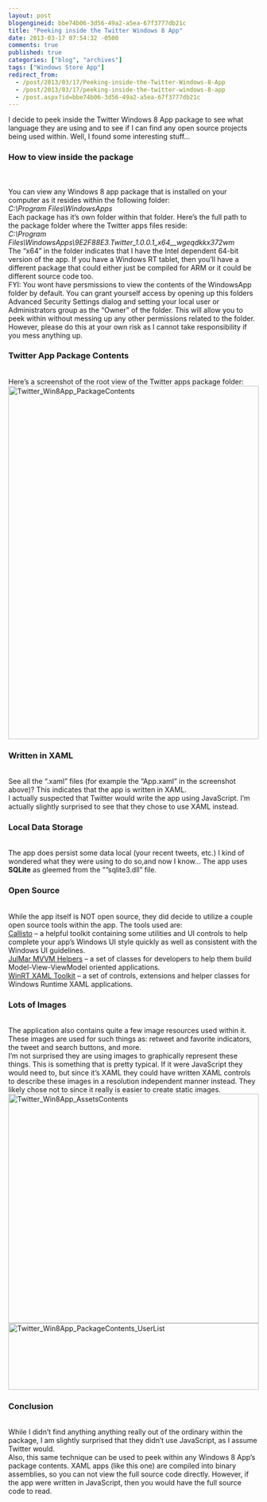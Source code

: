 ```yaml
---
layout: post
blogengineid: bbe74b06-3d56-49a2-a5ea-67f3777db21c
title: "Peeking inside the Twitter Windows 8 App"
date: 2013-03-17 07:54:32 -0500
comments: true
published: true
categories: ["blog", "archives"]
tags: ["Windows Store App"]
redirect_from: 
  - /post/2013/03/17/Peeking-inside-the-Twitter-Windows-8-App
  - /post/2013/03/17/peeking-inside-the-twitter-windows-8-app
  - /post.aspx?id=bbe74b06-3d56-49a2-a5ea-67f3777db21c
---
```

<!-- more -->

I decide to peek inside the Twitter Windows 8 App package to see what language they are using and to see if I can find any open source projects being used within. Well, I found some interesting stuff…  <h3>How to view inside the package</h3>  
   <br />You can view any Windows 8 app package that is installed on your computer as it resides within the following folder:  
<em>C:\Program Files\WindowsApps</em>  
Each package has it’s own folder within that folder. Here’s the full path to the package folder where the Twitter apps files reside:  
<em>C:\Program Files\WindowsApps\9E2F88E3.Twitter_1.0.0.1_x64__wgeqdkkx372wm</em>  
The “x64” in the folder indicates that I have the Intel dependent 64-bit version of the app. If you have a Windows RT tablet, then you’ll have a different package that could either just be compiled for ARM or it could be different source code too.  
FYI: You wont have persmissions to view the contents of the WindowsApp folder by default. You can grant yourself access by opening up this folders Advanced Security Settings dialog and setting your local user or Administrators group as the “Owner” of the folder. This will allow you to peek within without messing up any other permissions related to the folder. However, please do this at your own risk as I cannot take responsibility if you mess anything up.  <h3>Twitter App Package Contents</h3>  
Here’s a screenshot of the root view of the Twitter apps package folder:  
<a href="/images/postsTwitter_Win8App_PackageContents.png"><img title="Twitter_Win8App_PackageContents" style="border-top: 0px; border-right: 0px; background-image: none; border-bottom: 0px; padding-top: 0px; padding-left: 0px; border-left: 0px; display: inline; padding-right: 0px" border="0" alt="Twitter_Win8App_PackageContents" src="/images/postsTwitter_Win8App_PackageContents_thumb.png" width="504" height="710" /></a>  <h3>Written in XAML</h3>  
See all the “.xaml” files (for example the “App.xaml” in the screenshot above)? This indicates that the app is written in XAML.  
I actually suspected that Twitter would write the app using JavaScript. I’m actually slightly surprised to see that they chose to use XAML instead.  <h3>Local Data Storage</h3>  
The app does persist some data local (your recent tweets, etc.) I kind of wondered what they were using to do so,and now I know… The app uses **SQLite** as gleemed from the &quot;”sqlite3.dll” file.  <h3>Open Source</h3>  
While the app itself is NOT open source, they did decide to utilize a couple open source tools within the app. The tools used are:  
<a href="http://winrtxamltoolkit.com/">Callisto</a> – a helpful toolkit containing some utilities and UI controls to help complete your app’s Windows UI style quickly as well as consistent with the Windows UI guidelines.  
<a href="http://mvvmhelpers.codeplex.com/">JulMar MVVM Helpers</a> – a set of classes for developers to help them build Model-View-ViewModel oriented applications.  
<a href="http://winrtxamltoolkit.codeplex.com/">WinRT XAML Toolkit</a> – a set of controls, extensions and helper classes for Windows Runtime XAML applications.  <h3>Lots of Images</h3>  
The application also contains quite a few image resources used within it. These images are used for such things as: retweet and favorite indicators, the tweet and search buttons, and more.  
I’m not surprised they are using images to graphically represent these things. This is something that is pretty typical. If it were JavaScript they would need to, but since it’s XAML they could have written XAML controls to describe these images in a resolution independent manner instead. They likely chose not to since it really is easier to create static images.  
<a href="/images/postsTwitter_Win8App_AssetsContents.png"><img title="Twitter_Win8App_AssetsContents" style="border-top: 0px; border-right: 0px; background-image: none; border-bottom: 0px; padding-top: 0px; padding-left: 0px; border-left: 0px; display: inline; padding-right: 0px" border="0" alt="Twitter_Win8App_AssetsContents" src="/images/postsTwitter_Win8App_AssetsContents_thumb.png" width="504" height="461" /></a>  
<a href="/images/postsTwitter_Win8App_PackageContents_UserList.png"><img title="Twitter_Win8App_PackageContents_UserList" style="border-top: 0px; border-right: 0px; background-image: none; border-bottom: 0px; padding-top: 0px; padding-left: 0px; border-left: 0px; display: inline; padding-right: 0px" border="0" alt="Twitter_Win8App_PackageContents_UserList" src="/images/postsTwitter_Win8App_PackageContents_UserList_thumb.png" width="504" height="134" /></a>  <h3>Conclusion</h3>  
While I didn’t find anything anything really out of the ordinary within the package, I am slightly surprised that they didn’t use JavaScript, as I assume Twitter would.  
Also, this same technique can be used to peek within any Windows 8 App’s package contents. XAML apps (like this one) are compiled into binary assemblies, so you can not view the full source code directly. However, if the app were written in JavaScript, then you would have the full source code to read.
